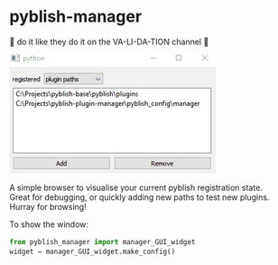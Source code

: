 # pyblish-manager
🎵 do it like they do it on the VA-LI-DA-TION channel 🎵

![gif of the tool in action](docs/pyblish_manager_demo.gif)

A simple browser to visualise your current pyblish registration state.  
Great for debugging, or quickly adding new paths to test new plugins.   
Hurray for browsing!

To show the window:
```python
from pyblish_manager import manager_GUI_widget
widget = manager_GUI_widget.make_config()
```
